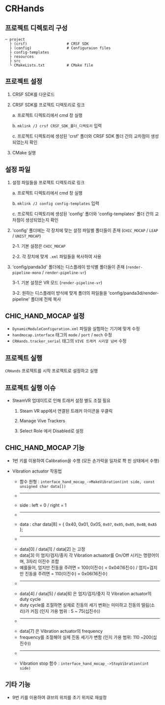 # CRHands

## 프로젝트 디렉토리 구성
```
─ project
  ├ (crsf)                  # CRSF SDK
  ├ (config)                # Configuraion files
  ├ config-templates        
  ├ resources
  ├ src    
  └ CMakeLists.txt          # CMake file
```

## 프로젝트 설정
1. CRSF SDK를 다운로드

2. CRSF SDK를 프로젝트 디렉토리로 링크

	a. 프로젝트 디렉토리에서 cmd 창 실행
    
    b. ``mklink /J crsf CRSF_SDK_폴더_디렉토리`` 입력
    
    c. 프로젝트 디렉토리에 생성된 'crsf' 폴더와 CRSF SDK 폴더 간의 교차점이 생성되었는지 확인
    
3. CMake 실행

## 설정 파일
    
1. 설정 파일들을 프로젝트 디렉토리로 링크

	a. 프로젝트 디렉토리에서 cmd 창 실행
    
    b. ``mklink /J config config-templates`` 입력
    
    c. 프로젝트 디렉토리에 생성된 'config' 폴더와 'config-templates' 폴더 간의 교차점이 생성되었는지 확인

2. 'config' 폴더에는 각 장치에 맞는 설정 파일별 폴더들이 존재 (``CHIC_MOCAP`` / ``LEAP`` / ``UNIST_MOCAP``)

	2-1. 기본 설정은 ``CHIC_MOCAP``
    
	2-2. 각 장치에 맞게 ``.xml`` 파일들을 복사하여 사용

3. 'config/panda3d' 폴더에는 디스플레이 방식별 폴더들이 존재 (``render-pipeline-mono`` / ``render-pipeline-vr``)

	3-1. 기본 설정은 VR 모드 (``render-pipeline-vr``)
    
	3-2. 원하는 디스플레이 방식에 맞게 폴더의 파일들을 'config/panda3d/render-pipeline' 폴더에 전체 복사
    
## CHIC_HAND_MOCAP 설정

* ``DynamicModuleConfiguration.xml`` 파일을 실험하는 기기에 맞게 수정
* ``handmocap.interface`` 태그의 ``mode`` / ``port`` / ``mech`` 수정
* ``CRHands.tracker_serial`` 태그의 ``VIVE 트래커 시리얼 넘버`` 수정

## 프로젝트 실행
`CRHands` 프로젝트를 시작 프로젝트로 설정하고 실행

## 프로젝트 실행 이슈

* SteamVR 업데이트로 인해 트래커 설정 별도 조절 필요
	
	1. Steam VR app에서 연결된 트래커 아이콘을 우클릭

	2. Manage Vive Trackers

	3. Select Role 에서 Disabled로 설정

## CHIC_HAND_MOCAP 기능

* 1번 키를 이용하여 Calibration을 수행 (모든 손가락을 일자로 쫙 핀 상태에서 수행)
* Vibration actuator 작동법

	* 함수 원형 : ``interface_hand_mocap_->MakeVibration(int side, const unsigned char data[])``
	* ---
	* side : left = 0 / right = 1
	* ---
	* data : char data[8] = { 0x40, 0x01, 0x05, ``0x07``, ``0x05``, ``0x05``, ``0x4B``, ``0xA5`` };
	* ---
	* data[0] / data[1] / data[2] 는 고정
	* data[3] 이 엄지/검지/중지 각 Vibration actuator를 On/Off 시키는 명령어이며, 3자리 이진수 조합
	* 예를들어, 엄지만 진동을 주려면 = 100(이진수) = 0x04(16진수) / 엄지+검지만 진동을 주려면 = 110(이진수) = 0x06(16진수)
	* ---
	* data[4] / data[5] / data[6] 은 엄지/검지/중지 각 Vibration actuator의 duty cycle
	* duty cycle를 조절하면 실제로 진동의 세기 변화는 미미하고 진동의 떨림(소리)가 커짐 (인지 가용 범위 : 5 ~ 75(십진수))
	* ---
	* data[7] 은 Vibration actuator의 frequency
	* frequency를 조절해야 실제 진동 세기가 변함 (인지 가용 범위: 110 ~200(십진수))
	* ---
	* Vibration stop 함수 : ``interface_hand_mocap_->StopVibration(int side)``

## 기타 기능

* 9번 키를 이용하여 큐브의 위치를 초기 위치로 재설정